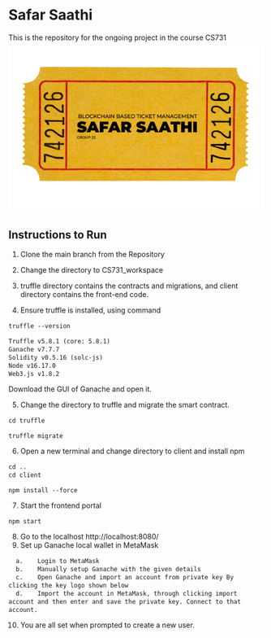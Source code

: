 # Safar Saathi
This is the repository for the ongoing project in the course CS731
![alt img](https://github.com/sandeepb20/saathi731A/blob/main/img.png)
## Instructions to Run
1.	Clone the main branch from the Repository

2.	Change the directory to CS731_workspace

3.	truffle directory contains the contracts and migrations, and client directory contains the front-end code.

4.	Ensure truffle is installed, using command
```
truffle --version
```
```
Truffle v5.8.1 (core: 5.8.1)
Ganache v7.7.7
Solidity v0.5.16 (solc-js)      
Node v16.17.0
Web3.js v1.8.2
```
Download the GUI of Ganache and open it.

5.	Change the directory to truffle and migrate the smart contract.
```
cd truffle
```
```
truffle migrate
```
6.	Open a new terminal and change directory to client and install npm
```
cd ..
cd client
```
```
npm install --force
```
7.	Start the frontend portal
```
npm start
```
8.	Go to the localhost http://localhost:8080/
9.	Set up Ganache local wallet in MetaMask 
```
  a.	Login to MetaMask
  b.	Manually setup Ganache with the given details
  c.	Open Ganache and import an account from private key By clicking the key logo shown below
  d.	Import the account in MetaMask, through clicking import account and then enter and save the private key. Connect to that account.
 ```
10.	You are all set when prompted to create a new user.
